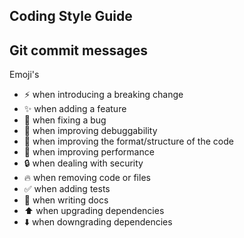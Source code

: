 Coding Style Guide
------------------



Git commit messages
--------------------

Emoji's

- :zap: when introducing a breaking change
- :sparkles: when adding a feature
- :bug: when fixing a bug
- :flashlight: when improving debuggability
- :lipstick: when improving the format/structure of the code
- :racehorse: when improving performance
- :lock: when dealing with security
- :fire: when removing code or files
- :white_check_mark: when adding tests
- :memo: when writing docs
- :arrow_up: when upgrading dependencies
- :arrow_down: when downgrading dependencies

